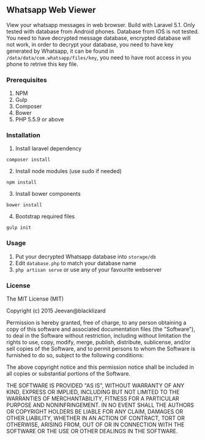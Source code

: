 ## Whatsapp Web Viewer
View your whatsapp messages in web browser. Build with Laravel 5.1. Only tested with database from Android phones. Database from IOS is not tested. You need to have decrypted message database, encrypted database will not work, in order to decrypt your database, you need to have key generated by Whatsapp, it can be found in `/data/data/com.whatsapp/files/key`, you need to have root access in you phone to retrive this key file.

### Prerequisites

1. NPM
2. Gulp
3. Composer
4. Bower
5. PHP 5.5.9 or above

### Installation
1) Install laravel dependency 

```
composer install
```

2) Install node modules (use sudo if needed)

```
npm install
```

3) Install bower components

```
bower install
```

4) Bootstrap required files

```
gulp init
```

### Usage
1. Put your decrypted Whatsapp database into `storage/db`
2. Edit `database.php` to match your database name
3. `php artisan serve` or use any of your favourite webserver 

### License

The MIT License (MIT)

Copyright (c) 2015 Jeevan@blacklizard

Permission is hereby granted, free of charge, to any person obtaining a copy
of this software and associated documentation files (the "Software"), to deal
in the Software without restriction, including without limitation the rights
to use, copy, modify, merge, publish, distribute, sublicense, and/or sell
copies of the Software, and to permit persons to whom the Software is
furnished to do so, subject to the following conditions:

The above copyright notice and this permission notice shall be included in
all copies or substantial portions of the Software.

THE SOFTWARE IS PROVIDED "AS IS", WITHOUT WARRANTY OF ANY KIND, EXPRESS OR
IMPLIED, INCLUDING BUT NOT LIMITED TO THE WARRANTIES OF MERCHANTABILITY,
FITNESS FOR A PARTICULAR PURPOSE AND NONINFRINGEMENT. IN NO EVENT SHALL THE
AUTHORS OR COPYRIGHT HOLDERS BE LIABLE FOR ANY CLAIM, DAMAGES OR OTHER
LIABILITY, WHETHER IN AN ACTION OF CONTRACT, TORT OR OTHERWISE, ARISING FROM,
OUT OF OR IN CONNECTION WITH THE SOFTWARE OR THE USE OR OTHER DEALINGS IN
THE SOFTWARE.



